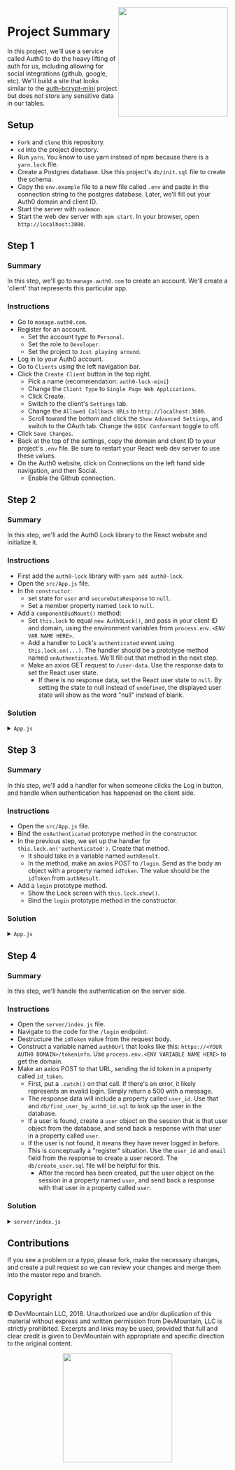 <img src="https://devmounta.in/img/logowhiteblue.png" width="250" align="right">

# Project Summary

In this project, we'll use a service called Auth0 to do the heavy lifting of auth for us, including allowing for social integrations (github, google, etc). We'll build a site that looks similar to the [auth-bcrypt-mini](https://github.com/tylercollier-devmtn/auth-bcrypt-mini) project but does not store any sensitive data in our tables.

## Setup

* `Fork` and `clone` this repository.
* `cd` into the project directory.
* Run `yarn`. You know to use yarn instead of npm because there is a `yarn.lock` file.
* Create a Postgres database. Use this project's `db/init.sql` file to create the schema.
* Copy the `env.example` file to a new file called `.env` and paste in the connection string to the postgres database. Later, we'll fill out your Auth0 domain and client ID.
* Start the server with `nodemon`.
* Start the web dev server with `npm start`. In your browser, open `http://localhost:3000`.

## Step 1

### Summary

In this step, we'll go to `manage.auth0.com` to create an account. We'll create a 'client' that represents this particular app.

### Instructions

* Go to `manage.auth0.com`.
* Register for an account.
  * Set the account type to `Personal`.
  * Set the role to `Developer`.
  * Set the project to `Just playing around`.
* Log in to your Auth0 account.
* Go to `Clients` using the left navigation bar.
* Click the `Create Client` button in the top right.
  * Pick a name (recommendation: `auth0-lock-mini`)
  * Change the `Client Type` to `Single Page Web Applications`.
  * Click Create.
  * Switch to the client's `Settings` tab.
  * Change the `Allowed Callback URLs` to `http://localhost:3000`.
  * Scroll toward the bottom and click the `Show Advanced Settings`, and switch to the OAuth tab. Change the `OIDC Conformant` toggle to off.
* Click `Save Changes`.
* Back at the top of the settings, copy the domain and client ID to your project's `.env` file. Be sure to restart your React web dev server to use these values.
* On the Auth0 website, click on Connections on the left hand side navigation, and then Social.
  * Enable the Github connection.

## Step 2

### Summary

In this step, we'll add the Auth0 Lock library to the React website and initialize it.

### Instructions

* First add the `auth0-lock` library with `yarn add auth0-lock`.
* Open the `src/App.js` file.
* In the `constructor`:
  * set state for `user` and `secureDataResponse` to `null`.
  * Set a member property named `lock` to `null`.
* Add a `componentDidMount()` method:
  * Set `this.lock` to equal `new Auth0Lock()`, and pass in your client ID and domain, using the environment variables from `process.env.<ENV VAR NAME HERE>`.
  * Add a handler to Lock's `authenticated` event using `this.lock.on(...)`. The handler should be a prototype method named `onAuthenticated`. We'll fill out that method in the next step.
  * Make an axios GET request to `/user-data`. Use the response data to set the React user state.
    * If there is no response data, set the React user state to `null`. By setting the state to null instead of `undefined`, the displayed user state will show as the word "null" instead of blank.

### Solution

<details>
<summary><code>App.js</code></summary>

```js
import Auth0Lock from 'auth0-lock';

class App extends Component {
  constructor() {
    super();
    this.state = {
      user: null,
      secureDataResponse: null
    };
    this.lock = null;
    this.logout = this.logout.bind(this);
    this.fetchSecureData = this.fetchSecureData.bind(this);
  }

  componentDidMount() {
    this.lock = new Auth0Lock(process.env.REACT_APP_AUTH0_CLIENT_ID, process.env.REACT_APP_AUTH0_DOMAIN);
    this.lock.on('authenticated', this.onAuthenticated);
    axios.get('/user-data').then(response => {
      this.setState({ user: response.data.user || null });
    });
  }
```
</details>

## Step 3

### Summary

In this step, we'll add a handler for when someone clicks the Log in button, and handle when authentication has happened on the client side.

### Instructions

* Open the `src/App.js` file.
* Bind the `onAuthenticated` prototype method in the constructor.
* In the previous step, we set up the handler for `this.lock.on('authenticated')`. Create that method.
  * It should take in a variable named `authResult`.
  * In the method, make an axios POST to `/login`. Send as the body an object with a property named `idToken`. The value should be the `idToken` from `authResult`.
* Add a `login` prototype method.
  * Show the Lock screen with `this.lock.show()`.
  * Bind the `login` prototype method in the constructor. 

### Solution

<details>
<summary><code>App.js</code></summary>

```js
class App extends Component {
  constructor() {
    // ...
    this.login = this.login.bind(this);
    this.onAuthenticated = this.onAuthenticated.bind(this);
  }
  
  // ...

  onAuthenticated(authResult) {
    axios.post('/login', { idToken: authResult.idToken} ).then(response => {
      this.setState({ user: response.data.user });
    })
  };

  login() {
    this.lock.show();
  };
```
</details>

## Step 4

### Summary

In this step, we'll handle the authentication on the server side.

### Instructions

* Open the `server/index.js` file.
* Navigate to the code for the `/login` endpoint.
* Destructure the `idToken` value from the request body.
* Construct a variable named `auth0Url` that looks like this: `https://<YOUR AUTH0 DOMAIN>/tokeninfo`. Use `process.env.<ENV VARIABLE NAME HERE>` to get the domain.
* Make an axios POST to that URL, sending the id token in a property called `id_token`.
    * First, put a `.catch()` on that call. If there's an error, it likely represents an invalid login. Simply return a 500 with a message.
    * The response data will include a property called `user_id`. Use that and `db/find_user_by_auth0_id.sql` to look up the user in the database.
    * If a user is found, create a `user` object on the session that is that user object from the database, and send back a response with that user in a property called `user`.
    * If the user is not found, it means they have never logged in before. This is conceptually a "register" situation. Use the `user_id` and `email` field from the response to create a user record. The `db/create_user.sql` file will be helpful for this.
      * After the record has been created, put the user object on the session in a property named `user`, and send back a response with that user in a property called `user`.

### Solution

<details>
<summary><code>server/index.js</code></summary>

```js
app.post('/login', (req, res) => {
  const { idToken } = req.body;
  const auth0Url = 'https://' + process.env.REACT_APP_AUTH0_DOMAIN + '/tokeninfo';
  axios.post(auth0Url, { id_token: idToken }).then(response => {
    const userData = response.data;
    app.get('db').find_user_by_auth0_id(userData.user_id).then(users => {
      if (users.length) {
        req.session.user = users[0];
        res.json({ user: req.session.user });
      } else {
        app.get('db').create_user([userData.user_id, userData.email]).then((newUsers) => {
          req.session.user = newUsers[0];
          res.json({ user: req.session.user });
        })
      }
    })
  }).catch(error => {
    console.log('error A', error);
    res.status(500).json({ message: "An error occurred; for security reasons it can't be disclosed" });
  });
});
```
</details>

## Contributions

If you see a problem or a typo, please fork, make the necessary changes, and create a pull request so we can review your changes and merge them into the master repo and branch.

## Copyright

© DevMountain LLC, 2018. Unauthorized use and/or duplication of this material without express and written permission from DevMountain, LLC is strictly prohibited. Excerpts and links may be used, provided that full and clear credit is given to DevMountain with appropriate and specific direction to the original content.

<p align="center">
<img src="https://devmounta.in/img/logowhiteblue.png" width="250">
</p>

